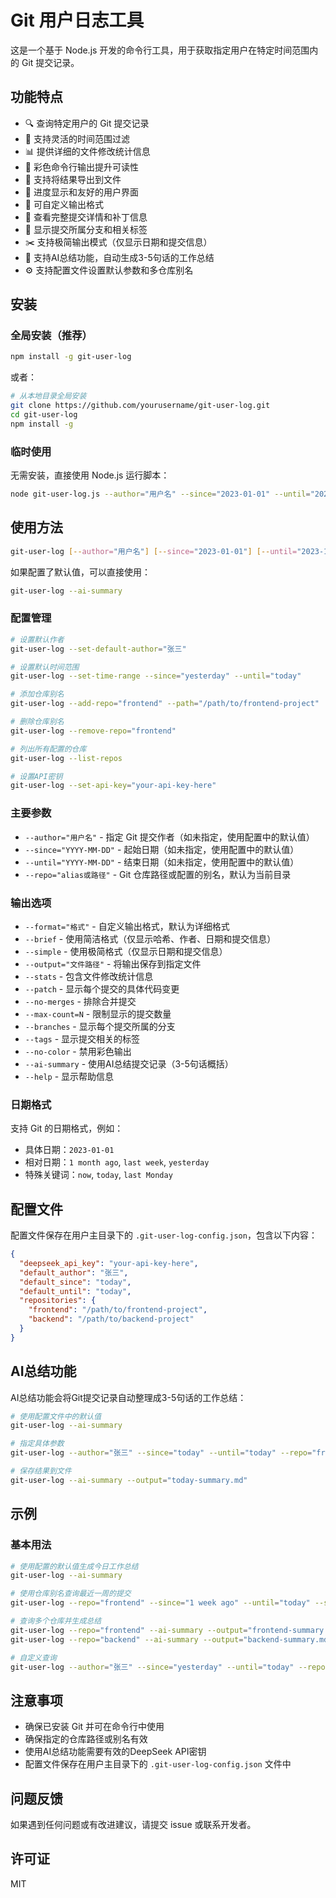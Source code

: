 # Git 用户日志工具

这是一个基于 Node.js 开发的命令行工具，用于获取指定用户在特定时间范围内的 Git 提交记录。

## 功能特点

- 🔍 查询特定用户的 Git 提交记录
- 📅 支持灵活的时间范围过滤
- 📊 提供详细的文件修改统计信息
- 🎨 彩色命令行输出提升可读性
- 📁 支持将结果导出到文件
- 🔄 进度显示和友好的用户界面
- 🔧 可自定义输出格式
- 📝 查看完整提交详情和补丁信息
- 🌿 显示提交所属分支和相关标签
- ✂️ 支持极简输出模式（仅显示日期和提交信息）
- 🤖 支持AI总结功能，自动生成3-5句话的工作总结
- ⚙️ 支持配置文件设置默认参数和多仓库别名

## 安装

### 全局安装（推荐）

```bash
npm install -g git-user-log
```

或者：

```bash
# 从本地目录全局安装
git clone https://github.com/yourusername/git-user-log.git
cd git-user-log
npm install -g
```

### 临时使用

无需安装，直接使用 Node.js 运行脚本：

```bash
node git-user-log.js --author="用户名" --since="2023-01-01" --until="2023-12-31"
```

## 使用方法

```bash
git-user-log [--author="用户名"] [--since="2023-01-01"] [--until="2023-12-31"] [选项]
```

如果配置了默认值，可以直接使用：

```bash
git-user-log --ai-summary
```

### 配置管理

```bash
# 设置默认作者
git-user-log --set-default-author="张三"

# 设置默认时间范围
git-user-log --set-time-range --since="yesterday" --until="today"

# 添加仓库别名
git-user-log --add-repo="frontend" --path="/path/to/frontend-project"

# 删除仓库别名
git-user-log --remove-repo="frontend"

# 列出所有配置的仓库
git-user-log --list-repos

# 设置API密钥
git-user-log --set-api-key="your-api-key-here"
```

### 主要参数

- `--author="用户名"` - 指定 Git 提交作者（如未指定，使用配置中的默认值）
- `--since="YYYY-MM-DD"` - 起始日期（如未指定，使用配置中的默认值）
- `--until="YYYY-MM-DD"` - 结束日期（如未指定，使用配置中的默认值）
- `--repo="alias或路径"` - Git 仓库路径或配置的别名，默认为当前目录

### 输出选项

- `--format="格式"` - 自定义输出格式，默认为详细格式
- `--brief` - 使用简洁格式（仅显示哈希、作者、日期和提交信息）
- `--simple` - 使用极简格式（仅显示日期和提交信息）
- `--output="文件路径"` - 将输出保存到指定文件
- `--stats` - 包含文件修改统计信息
- `--patch` - 显示每个提交的具体代码变更
- `--no-merges` - 排除合并提交
- `--max-count=N` - 限制显示的提交数量
- `--branches` - 显示每个提交所属的分支
- `--tags` - 显示提交相关的标签
- `--no-color` - 禁用彩色输出
- `--ai-summary` - 使用AI总结提交记录（3-5句话概括）
- `--help` - 显示帮助信息

### 日期格式

支持 Git 的日期格式，例如：

- 具体日期：`2023-01-01`
- 相对日期：`1 month ago`, `last week`, `yesterday`
- 特殊关键词：`now`, `today`, `last Monday`

## 配置文件

配置文件保存在用户主目录下的 `.git-user-log-config.json`，包含以下内容：

```json
{
  "deepseek_api_key": "your-api-key-here",
  "default_author": "张三",
  "default_since": "today",
  "default_until": "today",
  "repositories": {
    "frontend": "/path/to/frontend-project",
    "backend": "/path/to/backend-project"
  }
}
```

## AI总结功能

AI总结功能会将Git提交记录自动整理成3-5句话的工作总结：

```bash
# 使用配置文件中的默认值
git-user-log --ai-summary

# 指定具体参数
git-user-log --author="张三" --since="today" --until="today" --repo="frontend" --ai-summary

# 保存结果到文件
git-user-log --ai-summary --output="today-summary.md"
```

## 示例

### 基本用法

```bash
# 使用配置的默认值生成今日工作总结
git-user-log --ai-summary

# 使用仓库别名查询最近一周的提交
git-user-log --repo="frontend" --since="1 week ago" --until="today" --simple

# 查询多个仓库并生成总结
git-user-log --repo="frontend" --ai-summary --output="frontend-summary.md"
git-user-log --repo="backend" --ai-summary --output="backend-summary.md"

# 自定义查询
git-user-log --author="张三" --since="yesterday" --until="today" --repo="frontend" --stats --ai-summary
```

## 注意事项

- 确保已安装 Git 并可在命令行中使用
- 确保指定的仓库路径或别名有效
- 使用AI总结功能需要有效的DeepSeek API密钥
- 配置文件保存在用户主目录下的 `.git-user-log-config.json` 文件中

## 问题反馈

如果遇到任何问题或有改进建议，请提交 issue 或联系开发者。

## 许可证

MIT 